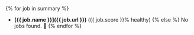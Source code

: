 {% for job in summary %}
 * **[{{ job.name }}]({{ job.url }})** ({{ job.score }}% healthy)
{% else %}
No jobs found. :shrug:
{% endfor %}